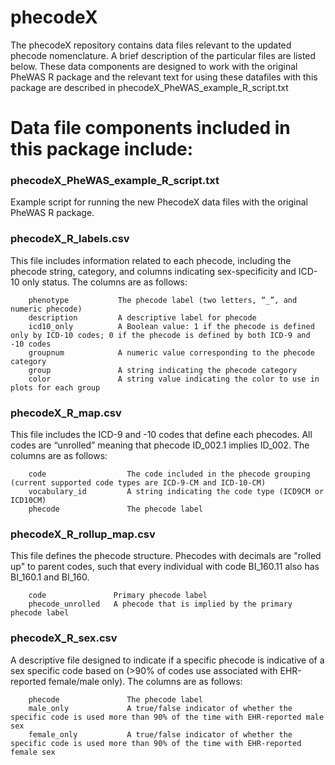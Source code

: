 # phecodeX

The phecodeX repository contains data files relevant to the updated phecode nomenclature. A brief description of the particular files are listed below. These data components are designed to work with the original PheWAS R package and the relevant text for using these datafiles with this package are described in phecodeX_PheWAS_example_R_script.txt

# Data file components included in this package include: 

### phecodeX_PheWAS_example_R_script.txt ###
Example script for running the new PhecodeX data files with the original PheWAS R package.

### phecodeX_R_labels.csv ###
This file includes information related to each phecode, including the phecode string, category, and columns indicating sex-specificity and ICD-10 only status. The columns are as follows:

        phenotype           The phecode label (two letters, “_”, and numeric phecode)
        description         A descriptive label for phecode
        icd10_only          A Boolean value: 1 if the phecode is defined only by ICD-10 codes; 0 if the phecode is defined by both ICD-9 and -10 codes
        groupnum            A numeric value corresponding to the phecode category
        group               A string indicating the phecode category
        color               A string value indicating the color to use in plots for each group

### phecodeX_R_map.csv ###
This file includes the ICD-9 and -10 codes that define each phecodes. All codes are “unrolled” meaning that phecode ID_002.1 implies ID_002. The columns are as follows:

        code                  The code included in the phecode grouping (current supported code types are ICD-9-CM and ICD-10-CM)
        vocabulary_id         A string indicating the code type (ICD9CM or ICD10CM)
        phecode               The phecode label
        
### phecodeX_R_rollup_map.csv ###
This file defines the phecode structure. Phecodes with decimals are "rolled up" to parent codes, such that every individual with code BI_160.11 also has BI_160.1 and BI_160.

        code               Primary phecode label
        phecode_unrolled   A phecode that is implied by the primary phecode label

### phecodeX_R_sex.csv ###
A descriptive file designed to indicate if a specific phecode is indicative of a sex specific code based on (>90% of codes use associated with EHR-reported female/male only). The columns are as follows:

        phecode               The phecode label
        male_only             A true/false indicator of whether the specific code is used more than 90% of the time with EHR-reported male sex
        female_only           A true/false indicator of whether the specific code is used more than 90% of the time with EHR-reported female sex
